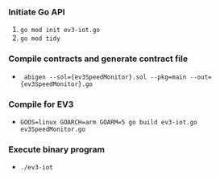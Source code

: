 ### Initiate Go API
1. `go mod init ev3-iot.go`
2. `go mod tidy`

### Compile contracts and generate contract file
- ` abigen --sol={ev3SpeedMonitor}.sol --pkg=main --out={ev3SpeedMonitor}.go`


### Compile for EV3
- `GOOS=linux GOARCH=arm GOARM=5 go build ev3-iot.go ev3SpeedMonitor.go`

### Execute binary program
- `./ev3-iot`
